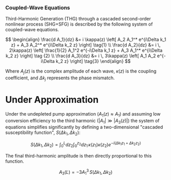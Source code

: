 ### **Coupled-Wave Equations**

Third-Harmonic Generation (THG) through a cascaded second-order nonlinear process (SHG+SFG) is described by the following system of coupled-wave equations.

$$
\begin{align}
\frac{d A_1}{dz} &= i \kappa(z) \left[ A_2 A_1^* e^{i\Delta k_1 z} + A_3 A_2^* e^{i\Delta k_2 z} \right] \tag{1} \\
\frac{d A_2}{dz} &= i \, 2\kappa(z) \left[ \frac{1}{2} A_1^2 e^{-i\Delta k_1 z} + A_3 A_1^* e^{i\Delta k_2 z} \right] \tag {2} \\
\frac{d A_3}{dz} &= i \, 3\kappa(z) \left[ A_1 A_2 e^{-i\Delta k_2 z} \right] \tag{3}
\end{align}
$$

Where $A_j(z)$ is the complex amplitude of each wave, $\kappa(z)$ is the coupling coefficient, and $\Delta k_j$ represents the phase mismatch.

# Under Approximation
Under the undepleted pump approximation ($A_1(z) \approx A_1$) and assuming low conversion efficiency to the third harmonic ($|A_1| \gg |A_3(z)|$) the system of equations simplifies significantly by defining a two-dimensional "cascaded susceptibility function", $S(\Delta k_1, \Delta k_2)$:

$$
S(\Delta k_1, \Delta k_2) = \int_0^L dz_2 \int_0^{z_2} dz_1 \, \kappa(z_1) \kappa(z_2) e^{-i(\Delta k_1 z_1 + \Delta k_2 z_2)}
$$

The final third-harmonic amplitude is then directly proportional to this function.

$$
A_3(L) = -3 A_1^3 \, S(\Delta k_1, \Delta k_2)
$$
